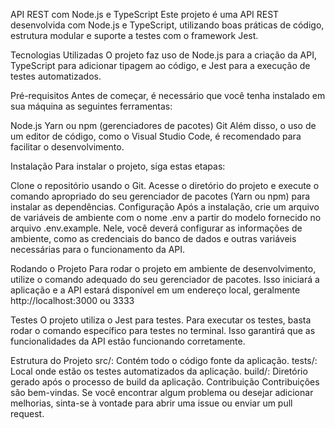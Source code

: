 API REST com Node.js e TypeScript
Este projeto é uma API REST desenvolvida com Node.js e TypeScript, utilizando boas práticas de código, estrutura modular e suporte a testes com o framework Jest.

Tecnologias Utilizadas
O projeto faz uso de Node.js para a criação da API, TypeScript para adicionar tipagem ao código, e Jest para a execução de testes automatizados.

Pré-requisitos
Antes de começar, é necessário que você tenha instalado em sua máquina as seguintes ferramentas:

Node.js
Yarn ou npm (gerenciadores de pacotes)
Git
Além disso, o uso de um editor de código, como o Visual Studio Code, é recomendado para facilitar o desenvolvimento.

Instalação
Para instalar o projeto, siga estas etapas:

Clone o repositório usando o Git.
Acesse o diretório do projeto e execute o comando apropriado do seu gerenciador de pacotes (Yarn ou npm) para instalar as dependências.
Configuração
Após a instalação, crie um arquivo de variáveis de ambiente com o nome .env a partir do modelo fornecido no arquivo .env.example. Nele, você deverá configurar as informações de ambiente, como as credenciais do banco de dados e outras variáveis necessárias para o funcionamento da API.

Rodando o Projeto
Para rodar o projeto em ambiente de desenvolvimento, utilize o comando adequado do seu gerenciador de pacotes. Isso iniciará a aplicação e a API estará disponível em um endereço local, geralmente http://localhost:3000 ou 3333

Testes
O projeto utiliza o Jest para testes. Para executar os testes, basta rodar o comando específico para testes no terminal. Isso garantirá que as funcionalidades da API estão funcionando corretamente.

Estrutura do Projeto
src/: Contém todo o código fonte da aplicação.
tests/: Local onde estão os testes automatizados da aplicação.
build/: Diretório gerado após o processo de build da aplicação.
Contribuição
Contribuições são bem-vindas. Se você encontrar algum problema ou desejar adicionar melhorias, sinta-se à vontade para abrir uma issue ou enviar um pull request.
